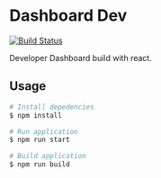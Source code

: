 # Dashboard Dev

[![Build Status](https://travis-ci.org/pfalfa/dashboard-dev.svg?branch=master)](https://travis-ci.org/pfalfa/dashboard-dev)

Developer Dashboard build with react.

## Usage

```bash
# Install depedencies
$ npm install

# Run application
$ npm run start

# Build application
$ npm run build 
```

